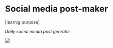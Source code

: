 # Social media post-maker

[learnig purpose]

_Daily social media post genrator_

<img src ="https://user-images.githubusercontent.com/63910744/147500009-d9c36742-fe61-4d56-95ce-06ab921ba575.png">
